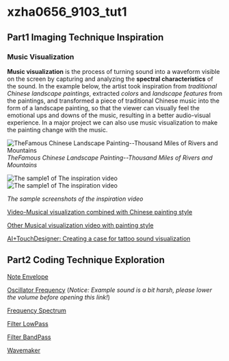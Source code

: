 # xzha0656_9103_tut1


## Part1 Imaging Technique Inspiration
### Music Visualization
<!-- ## Heading2
### Heading3
#### Heading4
##### Heading5
###### Heading6 -->

<!-- *Italic*
**Bold**
***Bold Italic*** -->

**Music visualization** is the process of turning sound into a waveform visible on the screen by capturing and analyzing the **spectral characteristics** of the sound. 
In the example below, the artist took inspiration from *traditional Chinese landscape paintings*, extracted *colors* and *landscape features* from the paintings, and transformed a piece of traditional Chinese music into the form of a landscape painting, so that the viewer can visually feel the emotional ups and downs of the music, resulting in a better audio-visual experience.
In a major project we can also use music visualization to make the painting change with the music.


<!-- - Item1
    - Item2


* Item 1
* Item 2
* Item 3

1. Item 1
2. Item 2
3. Item 3

| Header 1 | Header 2 |
| --------- | --------- |
| Cell 1     | Cell 2     |
| Cell 3     | Cell 4     |

```
public class HelloWorld {
    public static void main(String[] args) {
        System.out.println("Hello, World!");
    }
}
``` -->


![TheFamous Chinese Landscape Painting--Thousand Miles of Rivers and Mountains ](https://th.bing.com/th/id/R.97d426ec29b65a4ec294ba7a56b6d012?rik=gRMEG4yOkYsJIg&riu=http%3a%2f%2fwww.chinashj.com%2fuploads%2f160516%2f1-1605161IQAa.png&ehk=znbhlMEAuKxhwXNHls%2bzmbcbp9KZSJQiLTMudNW8YqI%3d&risl=&pid=ImgRaw&r=0&sres=1&sresct=1)
  *TheFamous Chinese Landscape Painting--Thousand Miles of Rivers and Mountains*


![The sample1 of The inspiration video](assets/sample1.png)
![The sample1 of The inspiration video](assets/sample2.png)

*The sample screenshots of the inspiration video*


[Video-Musical visualization combined with Chinese painting style](https://www.xiaohongshu.com/explore/6470db5c0000000013033662?app_platform=android&ignoreEngage=true&app_version=8.33.0&share_from_user_hidden=true&type=video&author_share=1&xhsshare=WeixinSession&shareRedId=N0s1QUc6PEE2NzUyOTgwNjY0OTc2SD85&apptime=1714386410&wechatWid=1b830e44cf4c528d4f2c9d20d7dba433&wechatOrigin=menu)

[Other Musical visualization video with painting style](https://www.bilibili.com/video/BV1454y1477z/?spm_id_from=333.999.0.0&vd_source=77325193929488594248)

[AI+TouchDesigner: Creating a case for tattoo sound visualization](https://www.bilibili.com/video/BV1or421t7T2/?spm_id_from=333.788.recommend_more_video.0&vd_source=8a99cf7769e2ddcda99b9141f7f177f3)

## Part2 Coding Technique Exploration

[Note Envelope](https://p5js.org/zh-Hans/examples/sound-note-envelope.html)

[Oscillator Frequency](https://p5js.org/zh-Hans/examples/sound-oscillator-frequency.html)
(*Notice: Example sound is a bit harsh, please lower the volume before opening this link!*)

[Frequency Spectrum](https://p5js.org/zh-Hans/examples/sound-frequency-spectrum.html)

[Filter LowPass](https://p5js.org/zh-Hans/examples/sound-filter-lowpass.html)

[Filter BandPass](https://p5js.org/zh-Hans/examples/sound-filter-bandpass.html)

[Wavemaker](https://p5js.org/examples/interaction-wavemaker.html)
<!-- ## Heading2
### Heading3
#### Heading4
##### Heading5
###### Heading6 -->

